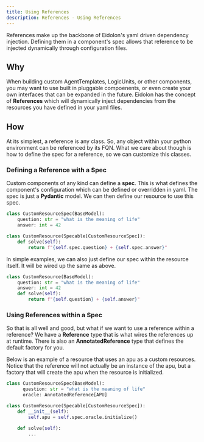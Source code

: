 ```yaml
---
title: Using References
description: References - Using References
---
```


References make up the backbone of Eidolon's yaml driven dependency injection. Defining them in a component's spec 
allows that reference to be injected dynamically through configuration files.

## Why

When building custom AgentTemplates, LogicUnits, or other components, you may want to use built in pluggable compoenents,
or even create your own interfaces that can be expanded in the future. Eidolon has the concept of **References** which
will dynamically inject dependencies from the resources you have defined in your yaml files. 

## How

At its simplest, a reference is any class. So, any object within your python environment can be referenced by its FQN.
What we care about though is how to define the spec for a reference, so we can customize this classes.

### Defining a Reference with a Spec

Custom components of any kind can define a **spec**. This is what defines the component's configuration which can be 
defined or overridden in yaml. The spec is just a **Pydantic** model. We can then define our resource to use this spec.

```python
class CustomResourceSpec(BaseModel):
    question: str = "what is the meaning of life"
    answer: int = 42

class CustomResource(Specable[CustomResourceSpec]):
    def solve(self):
        return f"{self.spec.question} + {self.spec.answer}" 
```

In simple examples, we can also just define our spec within the resource itself. It will be wired up the same as above.
```python
class CustomResource(BaseModel):
    question: str = "what is the meaning of life"
    answer: int = 42
    def solve(self):
        return f"{self.question} + {self.answer}"
```

### Using References within a Spec
So that is all well and good, but what if we want to use a reference within a reference? We have a **Reference** type 
that is what wires the references up at runtime. There is also an **AnnotatedReference** type that defines the default 
factory for you.

Below is an example of a resource that uses an apu as a custom resources. Notice that the reference will not actually 
be an instance of the apu, but a factory that will create the apu when the resource is initialized.


```python
class CustomResourceSpec(BaseModel):
      question: str = "what is the meaning of life"
      oracle: AnnotatedReference[APU]

class CustomResource(Specable[CustomResourceSpec]):
    def __init__(self):
        self.apu = self.spec.oracle.initialize()
  
    def solve(self):
        ... 
```
